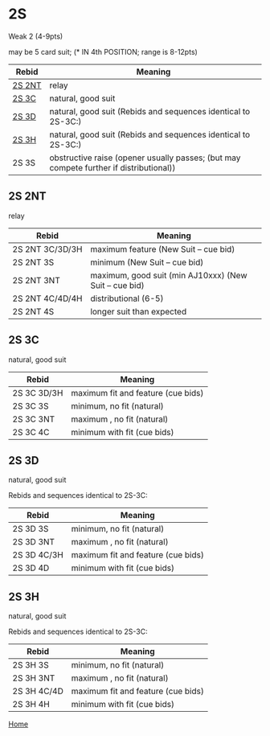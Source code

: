 # 2S

Weak 2 (4-9pts)

may be 5 card suit; (* IN 4th POSITION; range is 8-12pts)

| Rebid | Meaning |
|---|---|
| [2S&nbsp;2NT](#2s-2nt) | relay |
| [2S&nbsp;3C](#2s-3c) | natural, good suit |
| [2S&nbsp;3D](#2s-3d) | natural, good suit (Rebids and sequences identical to 2S-3C:) |
| [2S&nbsp;3H](#2s-3h) | natural, good suit (Rebids and sequences identical to 2S-3C:) |
| 2S&nbsp;3S | obstructive raise (opener usually passes; (but may compete further if distributional)) |

## 2S&nbsp;2NT

relay

| Rebid | Meaning |
|---|---|
| 2S&nbsp;2NT&nbsp;3C/3D/3H | maximum feature (New Suit – cue bid) |
| 2S&nbsp;2NT&nbsp;3S | minimum (New Suit – cue bid) |
| 2S&nbsp;2NT&nbsp;3NT | maximum, good suit (min AJ10xxx) (New Suit – cue bid) |
| 2S&nbsp;2NT&nbsp;4C/4D/4H | distributional (6-5) |
| 2S&nbsp;2NT&nbsp;4S | longer suit than expected |

## 2S&nbsp;3C

natural, good suit

| Rebid | Meaning |
|---|---|
| 2S&nbsp;3C&nbsp;3D/3H | maximum fit and feature (cue bids) |
| 2S&nbsp;3C&nbsp;3S | minimum, no fit (natural) |
| 2S&nbsp;3C&nbsp;3NT | maximum , no fit (natural) |
| 2S&nbsp;3C&nbsp;4C | minimum with fit (cue bids) |

## 2S&nbsp;3D

natural, good suit

Rebids and sequences identical to 2S-3C:

| Rebid | Meaning |
|---|---|
| 2S&nbsp;3D&nbsp;3S | minimum, no fit (natural) |
| 2S&nbsp;3D&nbsp;3NT | maximum , no fit (natural) |
| 2S&nbsp;3D&nbsp;4C/3H | maximum fit and feature (cue bids) |
| 2S&nbsp;3D&nbsp;4D | minimum with fit (cue bids) |

## 2S&nbsp;3H

natural, good suit

Rebids and sequences identical to 2S-3C:

| Rebid | Meaning |
|---|---|
| 2S&nbsp;3H&nbsp;3S | minimum, no fit (natural) |
| 2S&nbsp;3H&nbsp;3NT | maximum , no fit (natural) |
| 2S&nbsp;3H&nbsp;4C/4D | maximum fit and feature (cue bids) |
| 2S&nbsp;3H&nbsp;4H | minimum with fit (cue bids) |

[Home](../index.md)
